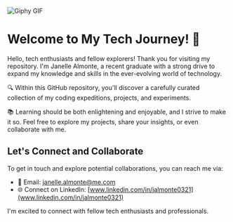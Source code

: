 ![Giphy GIF](https://media.giphy.com/media/jFbbjKqdIZvgkTv9Qi/giphy.gif)

# Welcome to My Tech Journey! 🚀

Hello, tech enthusiasts and fellow explorers! Thank you for visiting my repository. I'm Janelle Almonte, a recent graduate with a strong drive to expand my knowledge and skills in the ever-evolving world of technology.

🔍 Within this GitHub repository, you'll discover a carefully curated collection of my coding expeditions, projects, and experiments.

📚 Learning should be both enlightening and enjoyable, and I strive to make it so. Feel free to explore my projects, share your insights, or even collaborate with me.

## Let's Connect and Collaborate

To get in touch and explore potential collaborations, you can reach me via:

- 📧 Email: janelle.almonte@me.com
- 🌐 Connect on LinkedIn: [www.linkedin.com/in/jalmonte0321](www.linkedin.com/in/jalmonte0321)

I'm excited to connect with fellow tech enthusiasts and professionals. 

